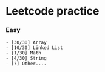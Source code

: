 Leetcode practice
===


### Easy

```
- [30/30] Array
- [10/30] Linked List
- [1/30] Math
- [4/30] String
- [?] Other....
```